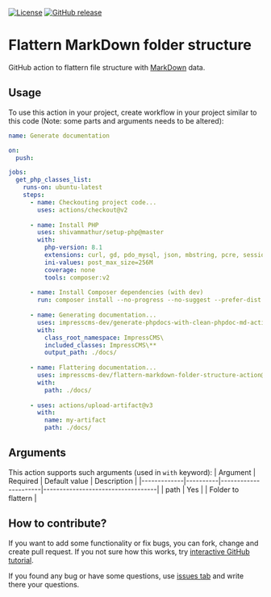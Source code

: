 [![License](https://img.shields.io/github/license/impresscms-dev/flattern-markdown-folder-structure-action.svg)](LICENSE)
[![GitHub release](https://img.shields.io/github/release/impresscms-dev/flattern-markdown-folder-structure-action.svg)](https://github.com/impresscms-dev/generate-php-project-classes-list-file-action/releases)

# Flattern MarkDown folder structure

GitHub action to flattern file structure with [MarkDown](https://docs.github.com/en/get-started/writing-on-github/getting-started-with-writing-and-formatting-on-github/basic-writing-and-formatting-syntax) data.

## Usage

To use this action in your project, create workflow in your project similar to this code (Note: some parts and arguments needs to be altered):
```yaml
name: Generate documentation

on:
  push:

jobs:
  get_php_classes_list:
    runs-on: ubuntu-latest
    steps:
      - name: Checkouting project code...
        uses: actions/checkout@v2
        
      - name: Install PHP
        uses: shivammathur/setup-php@master
        with:
          php-version: 8.1
          extensions: curl, gd, pdo_mysql, json, mbstring, pcre, session
          ini-values: post_max_size=256M
          coverage: none
          tools: composer:v2
          
      - name: Install Composer dependencies (with dev)
        run: composer install --no-progress --no-suggest --prefer-dist --optimize-autoloader       
          
      - name: Generating documentation...
        uses: impresscms-dev/generate-phpdocs-with-clean-phpdoc-md-action@v0.1.4
        with:
          class_root_namespace: ImpressCMS\
          included_classes: ImpressCMS\**
          output_path: ./docs/
          
      - name: Flattering documentation...
        uses: impresscms-dev/flattern-markdown-folder-structure-action@v0.2.2
        with:
          path: ./docs/
          
      - uses: actions/upload-artifact@v3
        with:
          name: my-artifact
          path: ./docs/
```

## Arguments

This action supports such arguments (used in `with` keyword):
| Argument    | Required | Default value        | Description                       |
|-------------|----------|----------------------|-----------------------------------|
| path | Yes      |                      | Folder to flattern |

## How to contribute?

If you want to add some functionality or fix bugs, you can fork, change and create pull request. If you not sure how this works, try [interactive GitHub tutorial](https://skills.github.com).

If you found any bug or have some questions, use [issues tab](https://github.com/impresscms-dev/flattern-markdown-folder-structure-action/issues) and write there your questions.
